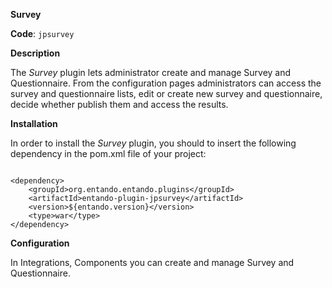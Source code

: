 **Survey**

**Code**: ```jpsurvey```

**Description**

The _Survey_ plugin lets administrator create and manage Survey and Questionnaire. From the configuration pages administrators can access the survey and questionnaire lists, edit or create new survey and questionnaire, decide whether publish them and access the results.

**Installation**

In order to install the _Survey_ plugin, you should to insert the following dependency in the pom.xml file of your project:

```
        
<dependency>
    <groupId>org.entando.entando.plugins</groupId>
    <artifactId>entando-plugin-jpsurvey</artifactId>
    <version>${entando.version}</version>
    <type>war</type>
</dependency>

```

**Configuration**

In Integrations, Components you can create and manage Survey and Questionnaire.

